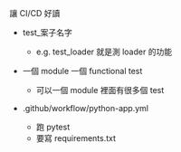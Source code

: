 讓 CI/CD 好讀

- test_案子名字
  - e.g. test_loader 就是測 loader 的功能

- 一個 module 一個 functional test
  - 可以一個 module 裡面有很多個 test

- .github/workflow/python-app.yml
  - 跑 pytest
  - 要寫 requirements.txt

<!-- # wait for sunset: conftest.py

import sys
from pathlib import Path


# locate petsard/petsard and add it to sys.path
# path_conftest = Path(__file__)
# path_petsard = path_conftest.parent.parent.joinpath('petsard')
# sys.path.append(path_petsard) -->